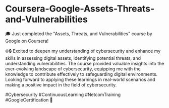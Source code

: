 # Coursera-Google-Assets-Threats-and-Vulnerabilities
🎓 Just completed the "Assets, Threats, and Vulnerabilities" course by Google on Coursera!

🌐🔒 Excited to deepen my understanding of cybersecurity and enhance my skills in assessing digital assets, identifying potential threats, and understanding vulnerabilities. The course provided valuable insights into the ever-evolving landscape of cybersecurity, equipping me with the knowledge to contribute effectively to safeguarding digital environments. Looking forward to applying these learnings in real-world scenarios and making a positive impact in the field of cybersecurity.

#Cybersecurity #ContinuousLearning #NetcomTraining #GoogleCertification 🚀
